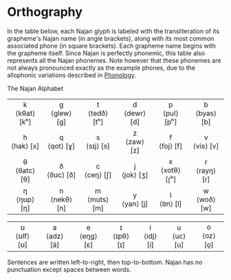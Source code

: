 # Orthography

In the table below, each Najan glyph is labeled with the transliteration of its
grapheme's Najan name (in angle brackets), along with its most common associated
phone (in square brackets). Each grapheme name begins with the grapheme itself.
Since Najan is perfectly phonemic, this table also represents all the Najan
phonemes. Note however that these phonemes are not always pronounced exactly as
the example phones, due to the allophonic variations described in
[Phonology](./ch01-phonology.md).

<div class="caption">The Najan Alphabet</div>

| | | | | | |
| :-: | :-: | :-: | :-: | :-: | :-: |
| <naj-xxl>k</naj-xxl> <br> ⟨kθat⟩ \[kʰ\] | <naj-xxl>g</naj-xxl> <br> ⟨glew⟩ \[g\] | <naj-xxl>t</naj-xxl> <br> ⟨tedð⟩ \[tʰ\] | <naj-xxl>d</naj-xxl> <br> ⟨dewr⟩ \[d\] | <naj-xxl>p</naj-xxl> <br> ⟨pul⟩ \[pʰ\] | <naj-xxl>b</naj-xxl> <br> ⟨byas⟩ \[b\] |
| <naj-xxl>h</naj-xxl> <br> ⟨hak⟩ \[x\] | <naj-xxl>q</naj-xxl> <br> ⟨qot⟩ \[ɣ\] | <naj-xxl>s</naj-xxl> <br> ⟨sɪj⟩ \[s\] | <naj-xxl>z</naj-xxl> <br> ⟨zaw⟩ \[z\] | <naj-xxl>f</naj-xxl> <br> ⟨foj⟩ \[f\] | <naj-xxl>v</naj-xxl> <br> ⟨vis⟩ \[v\] |
| <naj-xxl>θ</naj-xxl> <br> ⟨θatc⟩ \[θ\] | <naj-xxl>ð</naj-xxl> <br> ⟨ðʊc⟩ \[ð\] | <naj-xxl>c</naj-xxl> <br> ⟨ceŋ⟩ \[ʃ\] | <naj-xxl>j</naj-xxl> <br> ⟨jok⟩ \[ʒ\] | <naj-xxl>x</naj-xxl> <br> ⟨xotθ⟩ \[ɾ̥ʰ\] | <naj-xxl>r</naj-xxl> <br> ⟨rayŋ⟩ \[ɾ\] |
| <naj-xxl>ŋ</naj-xxl> <br> ⟨ŋʊp⟩ \[ŋ\] | <naj-xxl>n</naj-xxl> <br> ⟨nekθ⟩ \[n\] | <naj-xxl>m</naj-xxl> <br> ⟨muts⟩ \[m\] | <naj-xxl>y</naj-xxl> <br> ⟨yan⟩ \[j\] | <naj-xxl>l</naj-xxl> <br> ⟨lɪn⟩ \[l\] | <naj-xxl>w</naj-xxl> <br> ⟨woð⟩ \[w\] |

| | | | | | | |
| :-: | :-: | :-: | :-: | :-: | :-: | :-: |
| <naj-xxl>ʊ</naj-xxl> <br> ⟨ʊlf⟩ \[ʊ\] | <naj-xxl>a</naj-xxl> <br> ⟨adz⟩ \[ä\] | <naj-xxl>e</naj-xxl> <br> ⟨eŋg⟩ \[ɛ\] | <naj-xxl>ɪ</naj-xxl> <br> ⟨ɪpθ⟩ \[ɪ\] | <naj-xxl>i</naj-xxl> <br> ⟨idj⟩ \[i\] | <naj-xxl>u</naj-xxl> <br> ⟨uc⟩ \[u\] | <naj-xxl>o</naj-xxl> <br> ⟨oz⟩ \[o̞\] |

Sentences are written left-to-right, then top-to-bottom. Najan has no
punctuation except spaces between words.
